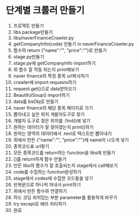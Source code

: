 # 단계별 크롤러 만들기
1. 프로젝트 만들기
2. libs package만들기
3. libs/naverFinanceCrawler.py
4. getCompanyInfo(code) 만들기 in naverFinanceCrawler.py
5. 함수의 return {"name":"", "price":""}로 만들기
6. stage.py만들기
7. stage.py에 getCompanyInfo import하기
8. 위 함수 잘 작동 되는지 print해보기
9. naver finance의 특정 종목 url복사하기
10. crawler에 import requests하기
11. request.get()으로 data받아오기
12. BeautifulSoup() import하기
13. data를 bsObj로 만들기
14. naver finance의 해당 종목 페이지로 가기
15. 뽑아내고 싶은 위치 개발자도구로 찾기
16. 개발자 도구로 찾은 위치를 .find()에 넣기
17. 원하는 데이터가 잘 찾아졌는지 print()하기
18. 원하는 영역의 데이터에서 .text로 텍스트만 뽑아내기
19. 위에서 만든 {"name":"", "price":""}에 name이 나오게 넣기
20. 종목코드표 url찾기
21. 모든 종목코드를 return하는 function을 libs에 만들기
22. []를 return하게 함수 만들기
23. 만든 libs의 함수가 잘 호출되는지 stage에서 call해보기
24. code를 수집하는 function완성하기
25. stage에서 codes에 수집한 코드들을 넣기
26. 반복문으로 하나씩 꺼내서 print하기
27. 위에서 만든 함수와 연결하기
28. 하드 코딩 되어있는 부분 parameter를 활용하게 바꾸기
29. try except로 에러 처리하기
30. 완료


 

